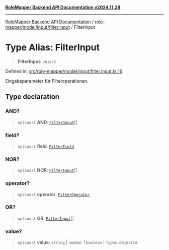 [**RoleMapper Backend API Documentation v2024.11.28**](../../../../../README.md)

***

[RoleMapper Backend API Documentation](../../../../../modules.md) / [role-mapper/model/input/filter.input](../README.md) / FilterInput

# Type Alias: FilterInput

> **FilterInput**: `object`

Defined in: [src/role-mapper/model/input/filter.input.ts:16](https://github.com/FlowCraft-AG/RoleMapper/blob/06e4dcac36a95931bf2da64d0f18219d502c1d38/backend/src/role-mapper/model/input/filter.input.ts#L16)

Eingabeparameter für Filteroperationen.

## Type declaration

### AND?

> `optional` **AND**: [`FilterInput`](FilterInput.md)[]

### field?

> `optional` **field**: [`FilterField`](../../../types/filter.type/type-aliases/FilterField.md)

### NOR?

> `optional` **NOR**: [`FilterInput`](FilterInput.md)[]

### operator?

> `optional` **operator**: [`FilterOperator`](../../../types/filter.type/type-aliases/FilterOperator.md)

### OR?

> `optional` **OR**: [`FilterInput`](FilterInput.md)[]

### value?

> `optional` **value**: `string` \| `number` \| `boolean` \| `Types.ObjectId`
